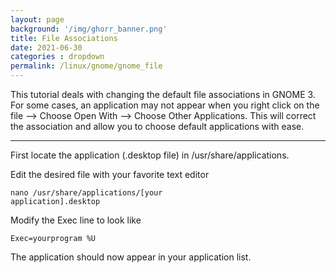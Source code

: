 ```yaml
---
layout: page
background: '/img/ghorr_banner.png'
title: File Associations
date: 2021-06-30
categories : dropdown
permalink: /linux/gnome/gnome_file
---
```


This tutorial deals with changing the default file associations in GNOME 3.  For some cases, an application may not appear when you right click on the file –> Choose Open With –> Choose Other Applications.  This will correct the association and allow you to choose default applications with ease.

____________________________________

First locate the application (.desktop file) in /usr/share/applications.

Edit the desired file with your favorite text editor

<code>nano /usr/share/applications/[your application].desktop</code>

Modify the Exec line to look like

<code>Exec=yourprogram %U</code>

The application should now appear in your application list.
